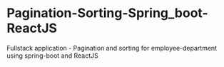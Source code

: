 # Pagination-Sorting-Spring_boot-ReactJS

Fullstack application - Pagination and sorting for employee-department using spring-boot and ReactJS
